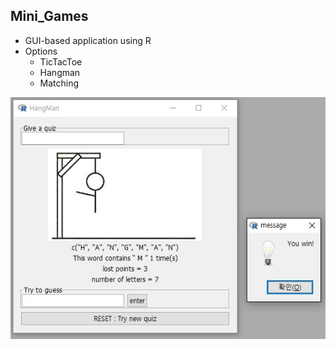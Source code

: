 ## Mini_Games
* GUI-based application using R
* Options
  + TicTacToe
  + Hangman
  + Matching

![](Hang_Man.jpg)
